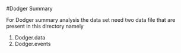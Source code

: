 #Dodger Summary

For Dodger summary analysis the data set need two data file that are present in this directory namely

1. Dodger.data
2. Dodger.events
